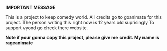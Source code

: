 **IMPORTANT MESSAGE**

This is a project to keep comedy world. All credits go to goanimate for this project. 
The person writing this right now is 12 years old suprisingly
To support vyond go check there website. 

**Note if your gonna copy this project, please give me credit. My name is rageanimate**
